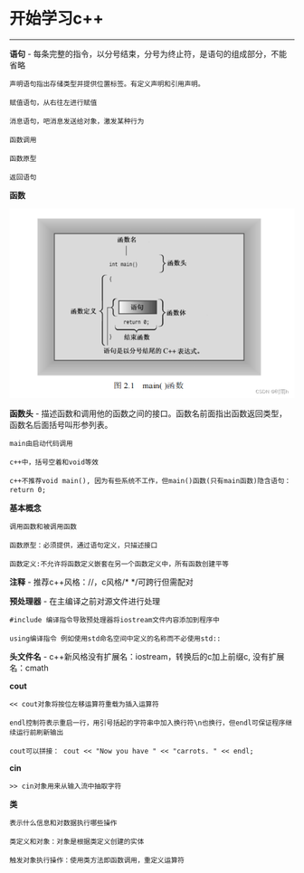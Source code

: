 # **开始学习c++**

***

**语句** - 每条完整的指令，以分号结束，分号为终止符，是语句的组成部分，不能省略
    
    声明语句指出存储类型并提供位置标签。有定义声明和引用声明。
    
    赋值语句，从右往左进行赋值
    
    消息语句，吧消息发送给对象，激发某种行为
    
    函数调用
    
    函数原型
    
    返回语句

**函数**

![main](https://github.com/caibao0000/Cpp_Primer_Plus_Practice/blob/master/notes/ch02/main.png)

**函数头** - 描述函数和调用他的函数之间的接口。函数名前面指出函数返回类型，函数名后面括号叫形参列表。
    
    main由启动代码调用
    
    c++中，括号空着和void等效
    
    c++不推荐void main(), 因为有些系统不工作，但main()函数(只有main函数)隐含语句：return 0;

**基本概念**

    调用函数和被调用函数

    函数原型：必须提供，通过语句定义，只描述接口

    函数定义:不允许将函数定义嵌套在另一个函数定义中，所有函数创建平等
    
**注释** - 推荐c++风格：//，c风格/* */可跨行但需配对

**预处理器** - 在主编译之前对源文件进行处理
    
    #include 编译指令导致预处理器将iostream文件内容添加到程序中
    
    using编译指令 例如使用std命名空间中定义的名称而不必使用std::

**头文件名** - c++新风格没有扩展名：iostream，转换后的c加上前缀c, 没有扩展名：cmath

**cout**
    
    << cout对象将按位左移运算符重载为插入运算符
    
    endl控制符表示重启一行，用引号括起的字符串中加入换行符\n也换行，但endl可保证程序继续运行前刷新输出

    cout可以拼接： cout << "Now you have " << "carrots. " << endl;
    
**cin**
    
    >> cin对象用来从输入流中抽取字符

**类**

    表示什么信息和对数据执行哪些操作

    类定义和对象：对象是根据类定义创建的实体

    触发对象执行操作：使用类方法即函数调用，重定义运算符
